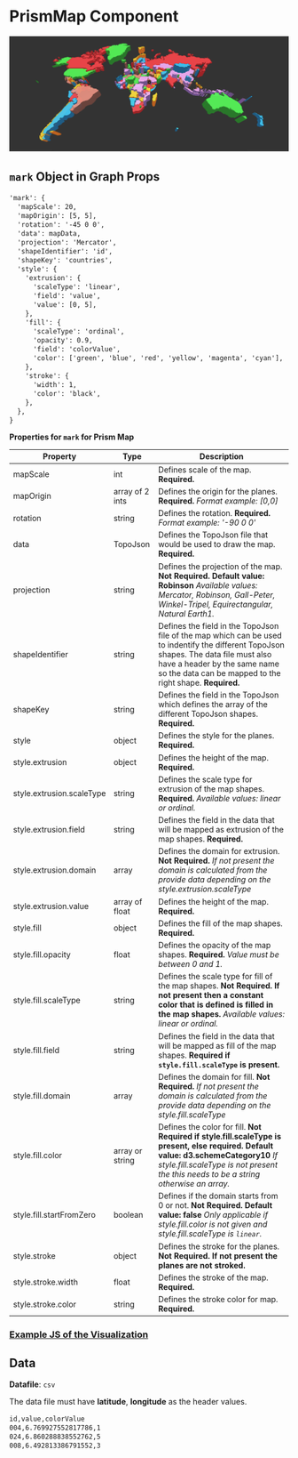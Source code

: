 # PrismMap Component

![PrismMap](../imgs/PrismMap.png)

## `mark` Object in Graph Props
```
'mark': {
  'mapScale': 20,
  'mapOrigin': [5, 5],
  'rotation': '-45 0 0',
  'data': mapData,
  'projection': 'Mercator',
  'shapeIdentifier': 'id',
  'shapeKey': 'countries',
  'style': {
    'extrusion': {
      'scaleType': 'linear',
      'field': 'value',
      'value': [0, 5],
    },
    'fill': {
      'scaleType': 'ordinal',
      'opacity': 0.9,
      'field': 'colorValue',
      'color': ['green', 'blue', 'red', 'yellow', 'magenta', 'cyan'],
    },
    'stroke': {
      'width': 1,
      'color': 'black',
    },
  },
}
```

__Properties for `mark` for Prism Map__

Property|Type|Description
---|---|---
mapScale|int|Defines scale of the map. __Required.__
mapOrigin|array of 2 ints|Defines the origin for the planes. __Required.__ _Format example: [0,0]_
rotation|string|Defines the rotation. __Required.__ _Format example: '-90 0 0'_
data|TopoJson|Defines the TopoJson file that would be used to draw the map. __Required.__
projection|string|Defines the projection of the map. __Not Required. Default value: Robinson__ _Available values: Mercator, Robinson, Gall-Peter, Winkel-Tripel, Equirectangular, Natural Earth1._
shapeIdentifier|string|Defines the field in the TopoJson file of the map which can be used to indentify the different TopoJson shapes. The data file must also have a header by the same name so the data can be mapped to the right shape. __Required.__
shapeKey|string|Defines the field in the TopoJson which defines the array of the different TopoJson shapes. __Required.__
style|object|Defines the style for the planes. __Required.__
style.extrusion|object|Defines the height of the map. __Required.__
style.extrusion.scaleType|string|Defines the scale type for extrusion of the map shapes. __Required.__ _Available values: linear or ordinal._
style.extrusion.field|string|Defines the field in the data that will be mapped as extrusion of the map shapes. __Required.__
style.extrusion.domain|array|Defines the domain for extrusion. __Not Required.__ _If not present the domain is calculated from the provide data depending on the style.extrusion.scaleType_
style.extrusion.value|array of float|Defines the height of the map. __Required.__
style.fill|object|Defines the fill of the map shapes. __Required.__
style.fill.opacity|float|Defines the opacity of the map shapes. __Required.__ _Value must be between 0 and 1._
style.fill.scaleType|string|Defines the scale type for fill of the map shapes. __Not Required. If not present then a constant color that is defined is filled in the map shapes.__ _Available values: linear or ordinal._
style.fill.field|string|Defines the field in the data that will be mapped as fill of the map shapes. __Required if `style.fill.scaleType` is present.__
style.fill.domain|array|Defines the domain for fill. __Not Required.__ _If not present the domain is calculated from the provide data depending on the style.fill.scaleType_
style.fill.color|array or string|Defines the color for fill. __Not Required if style.fill.scaleType is present, else required. Default value: d3.schemeCategory10__ _If style.fill.scaleType is not present the this needs to be a string otherwise an array._
style.fill.startFromZero|boolean|Defines if the domain starts from 0 or not. __Not Required. Default value: false__ _Only applicable if style.fill.color is not given and style.fill.scaleType is `linear`._
style.stroke|object|Defines the stroke for the planes. __Not Required. If not present the planes are not stroked.__
style.stroke.width|float|Defines the stroke of the map. __Required.__
style.stroke.color|string|Defines the stroke color for map. __Required.__

### [Example JS of the Visualization](../examples/PrismMap.js)

## Data

**Datafile**: `csv`

The data file must have **latitude**, **longitude** as the header values.

```
id,value,colorValue
004,6.769927552817786,1
024,6.860288838552762,5
008,6.492813386791552,3
```